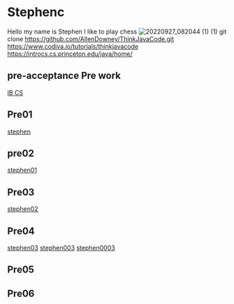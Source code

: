 # Stephenc
Hello my name is Stephen 
I like to play chess
![20220927_082044 (1) (1)](https://github.com/Stephenc80/StephenC/assets/145131056/33823f2a-7832-4035-9f3e-42557c0e550e)
git clone https://github.com/AllenDowney/ThinkJavaCode.git
https://www.codiva.io/tutorials/thinkjavacode
https://introcs.cs.princeton.edu/java/home/

## pre-acceptance Pre work 
[IB CS](https://github.com/hunter-teacher-cert/pre-acceptance-prework#java-resources)
## Pre01 
[stephen](https://replit.com/@StephenChen20/Stephen-chen-Prework-IB-CS#Pre01/Hello.java)
## pre02
[stephen01](https://replit.com/@StephenChen20/Stephen-chen-Prework-IB-CS#data-types/DataTypes.java)
## Pre03
[stephen02](https://replit.com/@StephenChen20/Stephen-chen-Prework-IB-CS#Pre03/Void.java)
## Pre04
[stephen03](https://replit.com/@StephenChen20/Stephen-chen-Prework-IB-CS#Pre04/NewLine.java)
[stephen003](https://replit.com/@StephenChen20/Stephen-chen-Prework-IB-CS#Pre04/PrintTwice.java)
[stephen0003](https://replit.com/@StephenChen20/Stephen-chen-Prework-IB-CS#Pre04/PrintTime.java)
## Pre05
## Pre06
